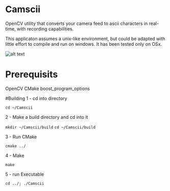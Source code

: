 # Camscii
OpenCV utility that converts your camera feed to ascii characters in real-time, with recording capabilities.

This applicaton assumes a unix-like environment, but could be adapted with little effort to compile and run on windows. It has been tested only on OSx.

![alt text](https://raw.githubusercontent.com/tj10200/Camscii/master/myvid.gif)

# Prerequisits
OpenCV
CMake
boost_program_options

#Building
1 - cd into directory

`cd ~/Camscii`

2 - Make a build directory and cd into it

`mkdir ~/Camscii/build`
`cd ~/Camscii/build`

3 - Run CMake

`cmake ../`

4 - Make

`make`

5 - run Executable

`cd ../; ./Camscii`
